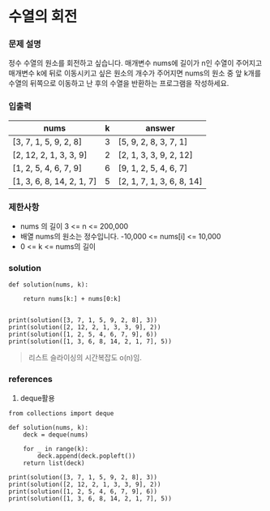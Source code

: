 # 수열의 회전 


### 문제 설명
정수 수열의 원소를 회전하고 싶습니다. 매개변수 nums에 길이가 n인 수열이 주어지고 매개변수 k에 뒤로 이동시키고 싶은 원소의
개수가 주어지면 nums의 원소 중 앞 k개를 수열의 뒤쪽으로 이동하고 난 후의 수열을 반환하는 프로그램을 작성하세요.

### 입출력
|nums| k| answer|
|---|-|---|
|[3, 7, 1, 5, 9, 2, 8] |3| [5, 9, 2, 8, 3, 7, 1]|
|[2, 12, 2, 1, 3, 3, 9] |2| [2, 1, 3, 3, 9, 2, 12]|
|[1, 2, 5, 4, 6, 7, 9] |6| [9, 1, 2, 5, 4, 6, 7]|
|[1, 3, 6, 8, 14, 2, 1, 7] |5| [2, 1, 7, 1, 3, 6, 8, 14]|

### 제한사항 
* nums 의 길이 3 <= n <= 200,000
* 배열 nums의 원소는 정수입니다. -10,000 <= nums[i] <= 10,000
* 0 <= k <= nums의 길이

### solution
```
def solution(nums, k):
    
    return nums[k:] + nums[0:k]


print(solution([3, 7, 1, 5, 9, 2, 8], 3))
print(solution([2, 12, 2, 1, 3, 3, 9], 2))
print(solution([1, 2, 5, 4, 6, 7, 9], 6))
print(solution([1, 3, 6, 8, 14, 2, 1, 7], 5))
```
> 리스트 슬라이싱의 시간복잡도 o(n)임. 

### references
1) deque활용 
```
from collections import deque

def solution(nums, k):
    deck = deque(nums)
    
    for _ in range(k):
        deck.append(deck.popleft())
    return list(deck)

print(solution([3, 7, 1, 5, 9, 2, 8], 3))
print(solution([2, 12, 2, 1, 3, 3, 9], 2))
print(solution([1, 2, 5, 4, 6, 7, 9], 6))
print(solution([1, 3, 6, 8, 14, 2, 1, 7], 5))
```